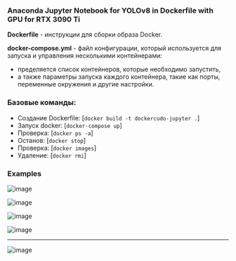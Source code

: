 ### Anaconda Jupyter Notebook for YOLOv8 in Dockerfile with GPU for RTX 3090 Ti

**Dockerfile** - инструкции для сборки образа Docker.


**docker-compose.yml** - файл конфигурации, который используется для запуска и управления несколькими контейнерами:
- пределяется список контейнеров, которые необходимо запустить, 
- а также параметры запуска каждого контейнера, такие как порты, переменные окружения и другие настройки.

### Базовые команды:

- Создание Dockerfile: [`docker build -t dockercudo-jupyter .`]
- Запуск docker: [`docker-compose up`]
- Проверка: [`docker ps -a`]
- Останов: [`docker stop`]
- Проверка: [`docker images`]
- Удаление: [`docker rmi`]

### Examples

![image](https://github.com/DmPanf/Docker_GPU_Jupyter/assets/99917230/db37823d-1b77-4522-aa72-56107c8e77a0)


![image](https://github.com/DmPanf/Docker_GPU_Jupyter/assets/99917230/5f0e6ed6-3ba4-4010-b869-f2ed92ed467f)


![image](https://github.com/DmPanf/Docker_GPU_Jupyter/assets/99917230/ef68c185-9afd-4e4d-ae74-1d7a1dba7b69)


![image](https://github.com/DmPanf/Docker_GPU_Jupyter/assets/99917230/3f50c737-2aab-4109-9c80-8297d6af664a)


---

![image](https://github.com/DmPanf/Docker_GPU_Jupyter/assets/99917230/06c66914-b957-4280-a210-5b2752220115)

